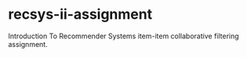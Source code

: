 recsys-ii-assignment
====================

Introduction To Recommender Systems item-item collaborative filtering assignment.
